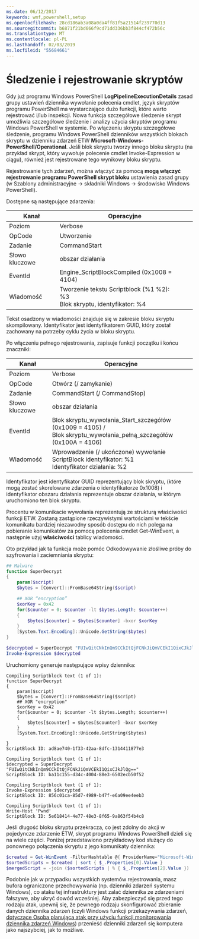 ```yaml
---
ms.date: 06/12/2017
keywords: wmf,powershell,setup
ms.openlocfilehash: 28cd186ab3a08a0da4ff81f5a21514f239770d13
ms.sourcegitcommit: b6871f21bd666f9cd71dd336bb3f844cf472b56c
ms.translationtype: MT
ms.contentlocale: pl-PL
ms.lasthandoff: 02/03/2019
ms.locfileid: "55684661"
---
```

# <a name="script-tracing-and-logging"></a>Śledzenie i rejestrowanie skryptów

Gdy już programu Windows PowerShell **LogPipelineExecutionDetails** zasad grupy ustawień dziennika wywołanie polecenia cmdlet, język skryptów programu PowerShell ma wystarczająco dużo funkcji, które warto rejestrować i/lub inspekcji. Nowa funkcja szczegółowe śledzenie skrypt umożliwia szczegółowe śledzenie i analizy użycia skryptów programu Windows PowerShell w systemie. Po włączeniu skryptu szczegółowe śledzenie, programu Windows PowerShell dzienników wszystkich blokach skryptu w dzienniku zdarzeń ETW **Microsoft-Windows-PowerShell/Operational**. Jeśli blok skryptu tworzy innego bloku skryptu (na przykład skrypt, który wywołuje polecenie cmdlet Invoke-Expression w ciągu), również jest rejestrowane tego wynikowy bloku skryptu.

Rejestrowanie tych zdarzeń, można włączyć za pomocą **mogą włączyć rejestrowanie programu PowerShell skrypt bloku** ustawienia zasad grupy (w Szablony administracyjne -> składniki Windows -> środowisko Windows PowerShell).

Dostępne są następujące zdarzenia:

| Kanał | Operacyjne                                 |
|---------|---------------------------------------------|
| Poziom   | Verbose                                     |
| OpCode  | Utworzenie                                      |
| Zadanie    | CommandStart                                |
| Słowo kluczowe | obszar działania                                    |
| EventId | Engine_ScriptBlockCompiled (0x1008 = 4104)  |
| Wiadomość | Tworzenie tekstu Scriptblock (%1 %2): </br> %3 </br> Blok skryptu, identyfikator: %4 |


Tekst osadzony w wiadomości znajduje się w zakresie bloku skryptu skompilowany. Identyfikator jest identyfikatorem GUID, który został zachowany na potrzeby cyklu życia w bloku skryptu.

Po włączeniu pełnego rejestrowania, zapisuje funkcji początku i końcu znaczniki:

| Kanał | Operacyjne                                            |
|---------|--------------------------------------------------------|
| Poziom   | Verbose                                                |
| OpCode  | Otwórz (/ zamykanie)                                         |
| Zadanie    | CommandStart (/ CommandStop)                           |
| Słowo kluczowe | obszar działania                                               |
| EventId | Blok skryptu\_wywołania\_Start\_szczegółów (0x1009 = 4105) / </br> Blok skryptu\_wywołania\_pełną\_szczegółów (0x100A = 4106) |
| Wiadomość | Wprowadzenie (/ ukończone) wywołanie ScriptBlock identyfikator: %1 </br> Identyfikator działania: %2 |

Identyfikator jest identyfikator GUID reprezentujący blok skryptu, (które mogą zostać skorelowane zdarzenia o identyfikatorze 0x1008) i identyfikator obszaru działania reprezentuje obszar działania, w którym uruchomiono ten blok skryptu.

Procentu w komunikacie wywołania reprezentują ze strukturą właściwości funkcji ETW. Zostaną zastąpione rzeczywistymi wartościami w tekście komunikatu bardziej niezawodny sposób dostępu do nich polega na pobieranie komunikatów za pomocą polecenia cmdlet Get-WinEvent, a następnie użyj **właściwości** tablicy wiadomości.

Oto przykład jak ta funkcja może pomóc Odkodowywanie złośliwe próby do szyfrowania i zaciemniania skryptu:

```powershell
## Malware
function SuperDecrypt
{
    param($script)
    $bytes = [Convert]::FromBase64String($script)

    ## XOR “encryption”
    $xorKey = 0x42
    for($counter = 0; $counter -lt $bytes.Length; $counter++)
    {
        $bytes[$counter] = $bytes[$counter] -bxor $xorKey
    }
    [System.Text.Encoding]::Unicode.GetString($bytes)
}

$decrypted = SuperDecrypt "FUIwQitCNkInQm9CCkItQjFCNkJiQmVCEkI1QixCJkJlQg=="
Invoke-Expression $decrypted
```

Uruchomiony generuje następujące wpisy dziennika:

```
Compiling Scriptblock text (1 of 1):
function SuperDecrypt
{
    param($script)
    $bytes = [Convert]::FromBase64String($script)
    ## XOR "encryption"
    $xorKey = 0x42
    for($counter = 0; $counter -lt $bytes.Length; $counter++)
    {
        $bytes[$counter] = $bytes[$counter] -bxor $xorKey
    }
    [System.Text.Encoding]::Unicode.GetString($bytes)

}
ScriptBlock ID: ad8ae740-1f33-42aa-8dfc-1314411877e3

Compiling Scriptblock text (1 of 1):
$decrypted = SuperDecrypt "FUIwQitCNkInQm9CCkItQjFCNkJiQmVCEkI1QixCJkJlQg=="
ScriptBlock ID: ba11c155-d34c-4004-88e3-6502ecb50f52

Compiling Scriptblock text (1 of 1):
Invoke-Expression $decrypted
ScriptBlock ID: 856c01ca-85d7-4989-b47f-e6a09ee4eeb3

Compiling Scriptblock text (1 of 1):
Write-Host 'Pwnd'
ScriptBlock ID: 5e618414-4e77-48e3-8f65-9a863f54b4c8
```

Jeśli długość bloku skryptu przekracza, co jest zdolny do akcji w pojedyncze zdarzenie ETW, skrypt programu Windows PowerShell dzieli się na wiele części. Poniżej przedstawiono przykładowy kod służący do ponownego połączenia skryptu z jego komunikaty dziennika:

```powershell
$created = Get-WinEvent -FilterHashtable @{ ProviderName="Microsoft-Windows-PowerShell"; Id = 4104 } | Where-Object { $_.<...> }
$sortedScripts = $created | sort { $_.Properties[0].Value }
$mergedScript = -join ($sortedScripts | % { $_.Properties[2].Value })
```

Podobnie jak w przypadku wszystkich systemów rejestrowania, masz bufora ograniczone przechowywania (np. dzienniki zdarzeń systemu Windows), co ataku tej infrastruktury jest zalać dziennika ze zdarzeniami fałszywe, aby ukryć dowód wcześniej. Aby zabezpieczyć się przed tego rodzaju atak, upewnij się, że pewnego rodzaju skonfigurować zbieranie danych dziennika zdarzeń (czyli Windows funkcji przekazywania zdarzeń, [dotyczące Osoba planująca atak przy użyciu funkcji monitorowania dziennika zdarzeń Windows](https://www.iad.gov/iad/library/reports/spotting-the-adversary-with-windows-event-log-monitoring.cfm)) przenieść dzienniki zdarzeń się komputera jako najszybciej, jak to możliwe.
